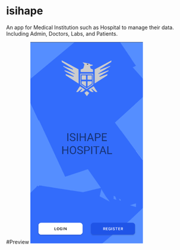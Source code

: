 # isihape
An app for Medical Institution such as Hospital to manage their data. Including Admin, Doctors, Labs, and Patients.

#Preview
![](images/Initial%20Page.png)
